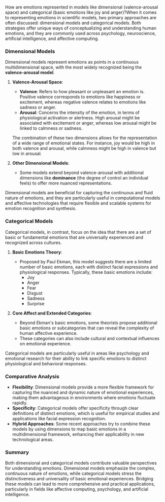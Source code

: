 How are emotions represented in models like dimensional (valence-arousal space) and categorical (basic emotions like joy and anger)?When it comes to representing emotions in scientific models, two primary approaches are often discussed: dimensional models and categorical models. Both strategies offer unique ways of conceptualizing and understanding human emotions, and they are commonly used across psychology, neuroscience, artificial intelligence, and affective computing.

### Dimensional Models

Dimensional models represent emotions as points in a continuous multidimensional space, with the most widely recognized being the **valence-arousal model**. 

1. **Valence-Arousal Space**:
   - **Valence**: Refers to how pleasant or unpleasant an emotion is. Positive valence corresponds to emotions like happiness or excitement, whereas negative valence relates to emotions like sadness or anger.
   - **Arousal**: Concerns the intensity of the emotion, in terms of physiological activation or alertness. High arousal might be associated with excitement or anger, whereas low arousal might be linked to calmness or sadness.
   
   The combination of these two dimensions allows for the representation of a wide range of emotional states. For instance, joy would be high in both valence and arousal, while calmness might be high in valence but low in arousal.

2. **Other Dimensional Models**: 
   - Some models extend beyond valence-arousal with additional dimensions like **dominance** (the degree of control an individual feels) to offer more nuanced representations.

Dimensional models are beneficial for capturing the continuous and fluid nature of emotions, and they are particularly useful in computational models and affective technologies that require flexible and scalable systems for emotion recognition and synthesis.

### Categorical Models

Categorical models, in contrast, focus on the idea that there are a set of basic or fundamental emotions that are universally experienced and recognized across cultures. 

1. **Basic Emotions Theory**:
   - Proposed by Paul Ekman, this model suggests there are a limited number of basic emotions, each with distinct facial expressions and physiological responses. Typically, these basic emotions include:
     - Joy
     - Anger
     - Fear
     - Disgust
     - Sadness
     - Surprise

2. **Core Affect and Extended Categories**:
   - Beyond Ekman's basic emotions, some theorists propose additional basic emotions or subcategories that can reveal the complexity of human affective experience.
   - These categories can also include cultural and contextual influences on emotional experience.

Categorical models are particularly useful in areas like psychology and emotional research for their ability to link specific emotions to distinct physiological and behavioral responses.

### Comparative Analysis

- **Flexibility**: Dimensional models provide a more flexible framework for capturing the nuanced and dynamic nature of emotional experiences, making them advantageous in environments where emotions fluctuate rapidly.
- **Specificity**: Categorical models offer specificity through clear definitions of distinct emotions, which is useful for empirical studies and applications like facial expression recognition.
- **Hybrid Approaches**: Some recent approaches try to combine these models by using dimensions to map basic emotions in a multidimensional framework, enhancing their applicability in new technological areas.

### Summary

Both dimensional and categorical models contribute valuable perspectives for understanding emotions. Dimensional models emphasize the complex, continuous nature of emotions, while categorical models stress the distinctiveness and universality of basic emotional experiences. Bridging these models can lead to more comprehensive and practical applications, particularly in fields like affective computing, psychology, and artificial intelligence.